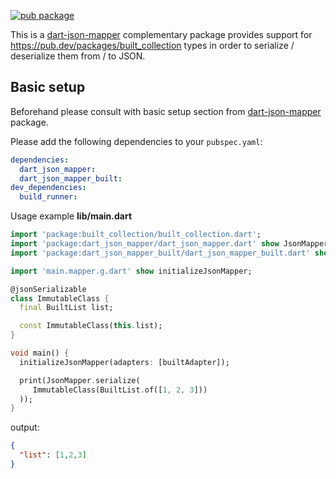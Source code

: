 [![pub package](https://img.shields.io/pub/v/dart_json_mapper_built.svg)](https://pub.dartlang.org/packages/dart_json_mapper_built)

This is a [dart-json-mapper][1] complementary package provides support for https://pub.dev/packages/built_collection types in order to serialize / deserialize them from / to JSON.
 
## Basic setup

Beforehand please consult with basic setup section from [dart-json-mapper][1] package. 

Please add the following dependencies to your `pubspec.yaml`:

```yaml
dependencies:
  dart_json_mapper:
  dart_json_mapper_built:
dev_dependencies:
  build_runner:
```

Usage example
**lib/main.dart**
```dart
import 'package:built_collection/built_collection.dart';
import 'package:dart_json_mapper/dart_json_mapper.dart' show JsonMapper, jsonSerializable;
import 'package:dart_json_mapper_built/dart_json_mapper_built.dart' show builtAdapter;

import 'main.mapper.g.dart' show initializeJsonMapper;

@jsonSerializable
class ImmutableClass {
  final BuiltList list;

  const ImmutableClass(this.list);
}

void main() {
  initializeJsonMapper(adapters: [builtAdapter]);

  print(JsonMapper.serialize(
     ImmutableClass(BuiltList.of([1, 2, 3]))
  ));
}
```
output:
```json
{
  "list": [1,2,3]
}
```

[1]: https://github.com/k-paxian/dart-json-mapper